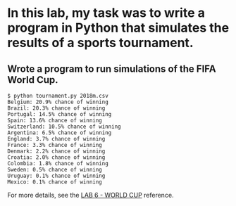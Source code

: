 # In this lab, my task was to write a program in Python that simulates the results of a sports tournament.

## Wrote a program to run simulations of the FIFA World Cup.

```
$ python tournament.py 2018m.csv
Belgium: 20.9% chance of winning
Brazil: 20.3% chance of winning
Portugal: 14.5% chance of winning
Spain: 13.6% chance of winning
Switzerland: 10.5% chance of winning
Argentina: 6.5% chance of winning
England: 3.7% chance of winning
France: 3.3% chance of winning
Denmark: 2.2% chance of winning
Croatia: 2.0% chance of winning
Colombia: 1.8% chance of winning
Sweden: 0.5% chance of winning
Uruguay: 0.1% chance of winning
Mexico: 0.1% chance of winning
```

For more details, see the [LAB 6 - WORLD CUP](https://cs50.harvard.edu/x/2022/labs/6/) reference.